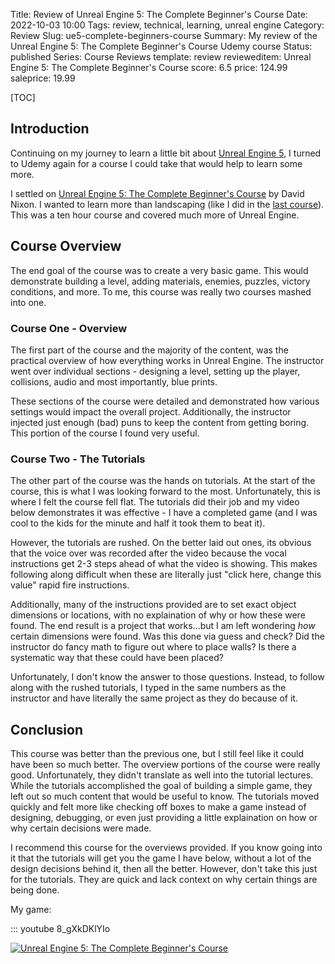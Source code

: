 Title: Review of Unreal Engine 5: The Complete Beginner's Course
Date: 2022-10-03 10:00
Tags: review, technical, learning, unreal engine
Category: Review
Slug: ue5-complete-beginners-course
Summary: My review of the Unreal Engine 5: The Complete Beginner's Course Udemy course
Status: published
Series: Course Reviews
template: review
revieweditem: Unreal Engine 5: The Complete Beginner's Course
score: 6.5
price: 124.99
saleprice: 19.99

[TOC]

## Introduction

Continuing on my journey to learn a little bit about [Unreal Engine 5][unreal], I turned to Udemy again for a
course I could take that would help to learn some more.

I settled on [Unreal Engine 5: The Complete Beginner's Course][1] by David Nixon. I wanted to learn more than
landscaping (like I did in the [last course][2]). This was a ten hour course and covered much more of Unreal
Engine.

## Course Overview

The end goal of the course was to create a very basic game. This would demonstrate building a level, adding
materials, enemies, puzzles, victory conditions, and more. To me, this course was really two courses mashed into
one.

### Course One - Overview

The first part of the course and the majority of the content, was the practical overview of how everything works in
Unreal Engine. The instructor went over individual sections - designing a level, setting up the player, collisions, audio and
most importantly, blue prints.

These sections of the course were detailed and demonstrated how various settings would impact the overall project. Additionally,
the instructor injected just enough (bad) puns to keep the content from getting boring. This portion of the course I found very useful.

### Course Two - The Tutorials

The other part of the course was the hands on tutorials. At the start of the course, this is what I was looking forward to the most. Unfortunately,
this is where I felt the course fell flat. The tutorials did their job and my video below demonstrates it was effective - I have a completed game
(and I was cool to the kids for the minute and half it took them to beat it).

However, the tutorials are rushed. On the better laid out ones, its obvious that the voice over was recorded after the video because the vocal instructions
get 2-3 steps ahead of what the video is showing. This makes following along difficult when these are literally just "click here, change this value"
rapid fire instructions.

Additionally, many of the instructions provided are to set exact object dimensions or locations, with no explaination of why or how these were found.
The end result is a project that works...but I am left wondering _how_ certain dimensions were found. Was this done via guess and check? Did the
instructor do fancy math to figure out where to place walls? Is there a systematic way that these could have been placed?

Unfortunately, I don't know the answer to those questions. Instead, to follow along with the rushed tutorials, I typed in the same numbers as the instructor
and have literally the same project as they do because of it.


## Conclusion

This course was better than the previous one, but I still feel like it could have been so much better. The overview portions of the course were
really good. Unfortunately, they didn't translate as well into the tutorial lectures. While the tutorials accomplished the goal of building a
simple game, they left out so much content that would be useful to know. The tutorials moved quickly and felt more like checking off boxes to
make a game instead of designing, debugging, or even just providing a little explaination on how or why certain decisions were made.

I recommend this course for the overviews provided. If you know going into it that the tutorials will get you the game I have below, without a lot
of the design decisions behind it, then all the better. However, don't take this just for the tutorials. They are quick and lack context on why
certain things are being done.

My game:

::: youtube 8_gXkDKlYIo


[![Unreal Engine 5: The Complete Beginner's Course][certificate]][courselink]



 [1]: https://www.udemy.com/course/unreal-engine-5-the-complete-beginners-course/
 [2]: {filename}2022_09_20_UE5_realistic_environment_design_beginners.md
 [unreal]: https://www.unrealengine.com/en-US/unreal-engine-5
 [certificate]: {attach}images/UC-ue5-complete-beginners-course.jpg
 [courselink]: https://ude.my/UC-b0f6acd8-5f68-4f67-a64d-30bd1faee7da
